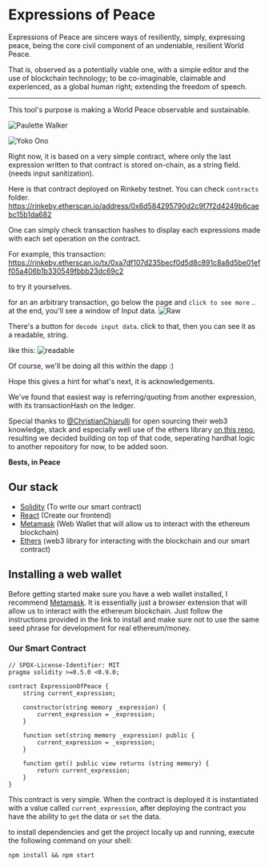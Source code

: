 # Expressions of Peace

Expressions of Peace are sincere ways of resiliently, simply, expressing peace, being the core civil component of an undeniable, resilient World Peace. 

That is, observed as a potentially viable one, with a simple editor and the use of blockchain technology; to be co-imaginable, claimable and experienced, as a global human right; extending the freedom of speech.

---
This tool's purpose is making a World Peace observable and sustainable. 

![Paulette Walker](https://i.imgur.com/SLjgN6p.png)

![Yoko Ono](https://i.imgur.com/mmO7xDx.png)


Right now, it is based on a very simple contract, where only the last expression written to that contract is stored on-chain, as a string field. (needs input sanitization).



Here is that contract deployed on Rinkeby testnet. You can check `contracts` folder.
https://rinkeby.etherscan.io/address/0x6d584295790d2c9f7f2d4249b6caebc15b1da682


One can simply check transaction hashes to display each expressions made with each set operation on the contract.

For example, this transaction:
https://rinkeby.etherscan.io/tx/0xa7df107d235becf0d5d8c891c8a8d5be01eff05a406b1b330549fbbb23dc69c2


to try it yourselves.  

for an an arbitrary transaction, go below the page and `click to see more` ..
at the end, you'll see a window of Input data. 
![Raw](https://i.imgur.com/mOV8Lqp.png)

There's a button for `decode input data`. click to that, then you can see it as a readable, string.

like this:
![readable](https://i.imgur.com/TChqc1D.png)


Of course, we'll be doing all this within the dapp :)

Hope this gives a hint for what's next, it is acknowledgements. 

We've found that easiest way is referring/quoting from another expression, with its transactionHash on the ledger.

Special thanks to [@ChristianChiarulli](https://github.com/ChristianChiarulli) for open sourcing their web3 knowledge, stack and especially well use of the ethers library [on this repo](https://github.com/ChristianChiarulli/intro-fullstack-ethereum), resulting we decided building on top of that code, seperating hardhat logic to another repository for now, to be added soon. 

**Bests, in Peace**

## Our stack

- [Solidity](https://docs.soliditylang.org) (To write our smart contract)
- [React](https://reactjs.org/) (Create our frontend)
- [Metamask](https://metamask.io/) (Web Wallet that will allow us to interact with the ethereum blockchain)
- [Ethers](https://docs.ethers.io) (web3 library for interacting with the blockchain and our smart contract)

## Installing a web wallet

Before getting started make sure you have a web wallet installed, I recommend [Metamask](https://metamask.io/download/). It is essentially just a browser extension that will allow us to interact with the ethereum blockchain. Just follow the instructions provided in the link to install and make sure not to use the same seed phrase for development for real ethereum/money.

### Our Smart Contract

```
// SPDX-License-Identifier: MIT
pragma solidity >=0.5.0 <0.9.0;

contract ExpressionOfPeace {
    string current_expression;

    constructor(string memory _expression) {
        current_expression = _expression;
    }

    function set(string memory _expression) public {
        current_expression = _expression;
    }

    function get() public view returns (string memory) {
        return current_expression;
    }
}
```

This contract is very simple. When the contract is deployed it is instantiated with a value called `current_expression`, after deploying the contract you have the ability to `get` the data or `set` the data.

to install dependencies and get the project locally up and running, execute the following command on your shell:

`npm install && npm start`
